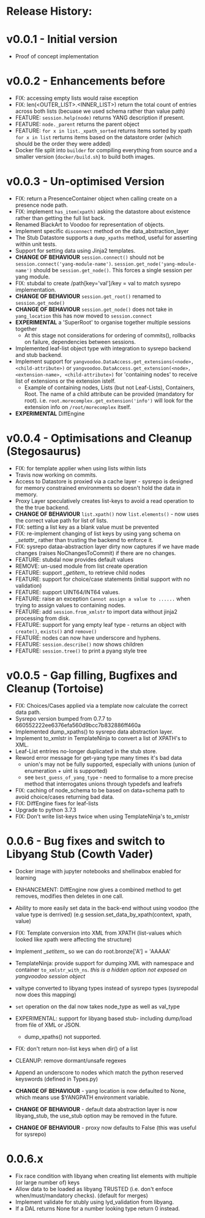 # Release History:


# v0.0.1 - Initial version

  -  Proof of concept implementation

# v0.0.2 - Enhancements before

  - FIX: accessing empty lists would raise exception
  - FIX: len(<OUTER_LIST>.<INNER_LIST>) return the total count of entries across both lists (becuase we used schema rather than value path)
  - FEATURE: `session.help(node)` returns YANG description if present.
  - FEATURE: `node._parent` returns the parent object
  - FEATURE: `for x in list._xpath_sorted` returns items sorted by xpath `for x in list` rerturns items based on the datastore order (which should be the order they were added)
  - Docker file split into `builder` for compiling everything from source and a smaller version (`docker/build.sh`) to build both images.

# v0.0.3 - Un-optimised Version

  - FIX: return a PresenceContainer object when calling create on a presence node path.
  - FIX: implement `has_item(xpath)` asking the datastore about existence rather than getting the full list back.
  - Renamed BlackArt to Voodoo for representation of objects.
  - Implement specific `disconnect` method on the data_abstraction_layer
  - The Stub Datastore supports a `dump_xpaths` method, useful for asserting within unit tests.
  - Support for setting data using Jinja2 templates.
  - **CHANGE OF BEHAVIOUR** `session.connect()` should not be `session.connect('yang-module-name')`. `session.get_node('yang-mdoule-name')` should be `session.get_node()`. This forces a single session per yang module.
  - FIX: stubdal to create /path[key='val']/key = val to match sysrepo implementation.
  - **CHANGE OF BEHAVIOUR** `session.get_root()` renamed to `session.get_node()`
  - **CHANGE OF BEHAVIOUR** `session.get_node()` does not take in `yang_location` this has now moved to `session.connect`
  - **EXPERIMENTAL** a 'SuperRoot' to organise together multiple sessions together
    - At this stage not considerations for ordering of commits(), rollbacks on failure, dependencies between sessions.
  - Implemented leaf-list object type with integration to sysrepo backend and stub backend.
  - Implement support for `yangvoodoo.DataAccess.get_extensions(<node>, <child-attribute>)` or `yangvoodoo.DataAccess.get_extension(<node>, <extension-name>, <child-attribute>)` for 'containing nodes' to receive list of extensions or the extension istelf.
    - Example of containing nodes, Lists (but not Leaf-Lists), Containers, Root. The name of a child attribute can be provided (mandatory for root). i.e. `root.morecomplex.get_extension('info')` will look for the extension info on `/root/morecomplex` itself.
  - **EXPERIMENTAL** DiffEngine

# v0.0.4 - Optimisations and Cleanup (Stegosaurus)

   - FIX: for template applier when using lists within lists
   - Travis now working on commits.
   - Access to Datastore is proxied via a cache layer - sysrepo is designed for memory constrained environments so doesn't hold the data in memory.
   - Proxy Layer speculatively creates list-keys to avoid a read operation to the the true backend.
   - **CHANGE OF BEHAVIOUR** `list.xpath()` now `list.elements()` - now uses the correct value path for list of lists.
   - FIX: setting a list key as a blank value must be prevented
   - FIX: re-implement changing of list keys by using yang schema on \__setattr__ rather than trusting the backend to enforce it.
   - FIX: sysrepo dataa-abstraction layer dirty now captures if we have made changes (raises NoChangesToCommit) if there are no changes.
   - FEATURE: stubdal now provides default values
   - REMOVE: un-used module from list create operation
   - FEATURE: support \__getitem__ to retrieve child nodes
   - FEATURE: support for choice/case statements (initial support with no validation)
   - FEATURE: support UINT64/INT64 values.
   - FEATURE: raise an exception `Cannot assign a value to ......` when trying to assign values to containing nodes.
   - FEATURE: add `session.from_xmlstr` to import data without jinja2 processing from disk.
   - FEATURE: support for yang empty leaf type - returns an object with `create()`, `exists()` and `remove()`
   - FEATURE: nodes can now have underscore and hyphens.
   - FEATURE: `session.describe()` now shows children
   - FEATURE: `session.tree()` to print a pyang style tree


# v0.0.5 - Gap filling, Bugfixes and Cleanup (Tortoise)

  - FIX: Choices/Cases applied via a template now calculate the correct data path.
  - Sysrepo version bumped from 0.7.7 to 660552222ee6376efa560d9bcc7b832886ff460a
  - Implemented dump_xpaths() to sysrepo data abstraction layer.
  - Implement to_xmlstr in TemplateNinja to convert a list of XPATH's to XML.
  - Leaf-List entrires no-longer duplicated in the stub store.
  - Reword error message for get-yang type many times it's bad data
    - union's may not be fully supported, especially with unions (union of enumeration + uint is supported)
    - see `best_guess_of_yang_type` - need to formalise to a more precise method that interrogates unions through typedefs and leafrefs
  - FIX: caching of node_schema to be based on data+schema path to avoid choice/cases returning bad data.
  - FIX: DiffEngine fixes for leaf-lists  
  - Upgrade to python 3.7.3
  - FIX: Don't write list-keys twice when using TemplateNinja's to_xmlstr


# 0.0.6 - Bug fixes and switch to Libyang Stub (Cowth Vader)

  - Docker image with jupyter notebooks and shellinabox enabled for learning
  - ENHANCEMENT: DiffEngine now gives a combined method to get removes, modifies then deletes in one call.
  - Ability to more easily set data in the back-end without using voodoo (the value type is derrived)
    (e.g session.set_data_by_xpath(context, xpath, value)
  - FIX: Template conversion into XML from XPATH (list-values which looked like xpath were affecting the structure)
  - Implement \__setitem__ so we can do root.bronze['A'] = 'AAAAA'
  - TemplateNinja: provide support for dumping XML with namespace and <data> container `to_xmlstr_with_ns`. *this is a hidden option not exposed on yangvoodoo session object*
  - valtype converted to libyang types instead of sysrepo types (sysrepodal now does this mapping)
  - `set` operation on the dal now takes node\_type as well as val\_type
  - EXPERIMENTAL: support for libyang based stub- including dump/load from file of XML or JSON.
    - dump\_xpaths() not supported.
  - FIX: don't return non-list keys when dir() of a list
  - CLEANUP: remove dormant/unsafe regexes
  - Append an underscore to nodes which match the python reserved keyswords (defined in Types.py)

  - **CHANGE OF BEHAVIOUR** - yang location is now defaulted to None, which means use $YANGPATH environment variable.
  - **CHANGE OF BEHAVIOUR** - default data abstraction layer is now libyang_stub, the use\_stub option may be removed in the future.
  - **CHANGE OF BEHAVIOUR** - proxy now defaults to False (this was useful for sysrepo)

# 0.0.6.x

   - Fix race condition with libyang when creating list elements with multiple (or large number of) keys
   - Allow data to be loaded as libyang TRUSTED (i.e. don't enfoce when/must/mandatory checks). (default for merges)
   - Implement validate for stubly using lyd_validation from libyang.
   - If a DAL returns None for a number looking type return 0 instead.
